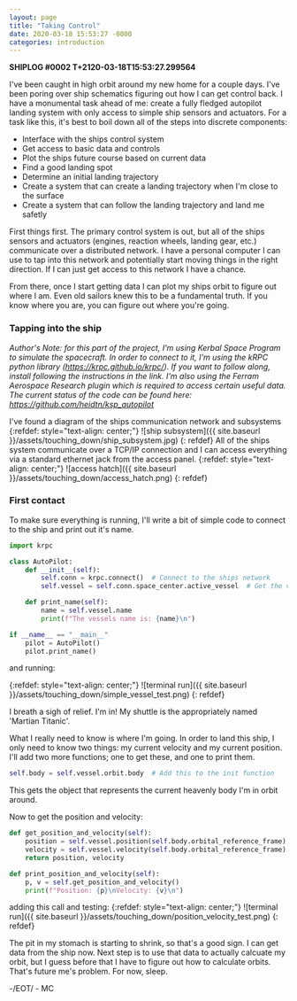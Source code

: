 ```yaml
---
layout: page
title: "Taking Control"
date: 2020-03-18 15:53:27 -0000
categories: introduction
---
```


**SHIPLOG #0002 T+2120-03-18T15:53:27.299564**

I've been caught in high orbit around my new home for a couple days.  I've been poring over ship schematics figuring out how I can get control back. I have a monumental task ahead of me: create a fully fledged autopilot landing system with only access to simple ship sensors and actuators.  For a task like this, it's best to boil down all of the steps into discrete components:
* Interface with the ships control system
* Get access to basic data and controls
* Plot the ships future course based on current data
* Find a good landing spot
* Determine an initial landing trajectory
* Create a system that can create a landing trajectory when I'm close to the surface
* Create a system that can follow the landing trajectory and land me safetly

First things first.  The primary control system is out, but all of the ships sensors and actuators (engines, reaction wheels, landing gear, etc.) communicate over a distributed network. I have a personal computer I can use to tap into this network and potentially start moving things in the right direction.  If I can just get access to this network I have a chance.

From there, once I start getting data I can plot my ships orbit to figure out where I am.  Even old sailors knew this to be a fundamental truth.  If you know where you are, you can figure out where you're going.

### Tapping into the ship
*Author's Note: for this part of the project, I'm using Kerbal Space Program to simulate the spacecraft.  In order to connect to it, I'm using the kRPC python library (https://krpc.github.io/krpc/).  If you want to follow along, install following the instructions in the link. I'm also using the Ferram Aerospace Research plugin which is required to access certain useful data.  The current status of the code can be found here: https://github.com/heidtn/ksp_autopilot* 

I've found a diagram of the ships communication network and subsystems
{:refdef: style="text-align: center;"}
![ship subsystem]({{ site.baseurl }}/assets/touching_down/ship_subsystem.jpg)
{: refdef}
All of the ships system communicate over a TCP/IP connection and I can access everything via a standard ethernet jack from the access panel.
{:refdef: style="text-align: center;"}
![access hatch]({{ site.baseurl }}/assets/touching_down/access_hatch.png)
{: refdef}

### First contact
To make sure everything is running, I'll write a bit of simple code to connect to the ship and print out it's name.

```python
import krpc

class AutoPilot:
    def __init__(self):
        self.conn = krpc.connect()  # Connect to the ships network
        self.vessel = self.conn.space_center.active_vessel  # Get the vessel object from the connection object

    def print_name(self):
        name = self.vessel.name
        print(f"The vessels name is: {name}\n")

if __name__ == "__main__"
    pilot = AutoPilot()
    pilot.print_name()
```
and running:

{:refdef: style="text-align: center;"}
![terminal run]({{ site.baseurl }}/assets/touching_down/simple_vessel_test.png)
{: refdef}

I breath a sigh of relief.  I'm in!  My shuttle is the appropriately named 'Martian Titanic'.

What I really need to know is where I'm going.  In order to land this ship, I only need to know two things: my current velocity and my current position.  I'll add two more functions; one to get these, and one to print them.

```python
self.body = self.vessel.orbit.body  # Add this to the init function
```
This gets the object that represents the current heavenly body I'm in orbit around.

Now to get the position and velocity:
```python
def get_position_and_velocity(self):
    position = self.vessel.position(self.body.orbital_reference_frame)
    velocity = self.vessel.velocity(self.body.orbital_reference_frame)
    return position, velocity

def print_position_and_velocity(self):
    p, v = self.get_position_and_velocity()
    print(f"Position: {p}\nVelocity: {v}\n")
```
adding this call and testing:
{:refdef: style="text-align: center;"}
![terminal run]({{ site.baseurl }}/assets/touching_down/position_velocity_test.png)
{: refdef}

The pit in my stomach is starting to shrink, so that's a good sign. I can get data from the ship now.  Next step is to use that data to actually calcuate my orbit, but I guess before that I have to figure out how to calculate orbits.  That's future me's problem.  For now, sleep.

-/EOT/ - MC